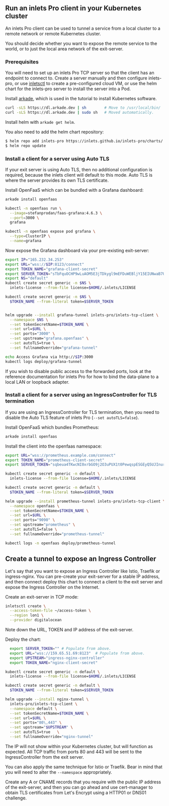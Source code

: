 ## Run an inlets Pro client in your Kubernetes cluster

An inlets Pro client can be used to tunnel a service from a local cluster to a remote network or remote Kubernetes cluster.

You should decide whether you want to expose the remote service to the world, or to just the local area network of the exit-server.

### Prerequisites

You will need to set up an inlets Pro TCP server so that the client has an endpoint to connect to. Create a server manually and then configure inlets-pro, or use [inletsctl](https://github.com/inlets/inletsctl) to create a pre-configured cloud VM, or use the helm chart for the inlets-pro server to install the server into a Pod.

Install [arkade](https://arkade.dev/), which is used in the tutorial to install Kubernetes software.

```bash
curl -sLS https://dl.arkade.dev | sh        # Move to /usr/local/bin/
curl -sLS https://dl.arkade.dev | sudo sh   # Moved automatically.
```

Install helm with `arkade get helm`.

You also need to add the helm chart repository:

```bash
$ helm repo add inlets-pro https://inlets.github.io/inlets-pro/charts/
$ helm repo update
```

### Install a client for a server using Auto TLS

If your exit server is using Auto TLS, then no additional configuration is required, because the inlets client will default to this mode. Auto TLS is where the server provides its own TLS certificate.

Install OpenFaaS which can be bundled with a Grafana dashboard:

```bash
arkade install openfaas

kubectl -n openfaas run \
  --image=stefanprodan/faas-grafana:4.6.3 \
  --port=3000 \
  grafana

kubectl -n openfaas expose pod grafana \
  --type=ClusterIP \
  --name=grafana
```

Now expose the Grafana dashboard via your pre-existing exit-server:

```bash
export IP="165.232.34.253"
export URL="wss://$IP:8123/connect"
export TOKEN_NAME="grafana-client-secret"
export SERVER_TOKEN="sTbFquOCHP9wLuAOM5E3jTDkygl9mEFDuWEBljY15EIUNwaB7UtVjOv0h9dGEA3L"
export NS="default"
kubectl create secret generic -n $NS \
  inlets-license --from-file license=$HOME/.inlets/LICENSE

kubectl create secret generic -n $NS \
  $TOKEN_NAME --from-literal token=$SERVER_TOKEN


helm upgrade --install grafana-tunnel inlets-pro/inlets-tcp-client \
  --namespace $NS \
  --set tokenSecretName=$TOKEN_NAME \
  --set url=$URL \
  --set ports="3000" \
  --set upstream="grafana.openfaas" \
  --set autoTLS=true \
  --set fullnameOverride="grafana-tunnel"

echo Access Grafana via http://$IP:3000
kubectl logs deploy/grafana-tunnel
```

If you wish to disable public access to the forwarded ports, look at the reference documentation for inlets Pro for how to bind the data-plane to a local LAN or loopback adapter.

### Install a client for a server using an IngressController for TLS termination

If you are using an IngressController for TLS termination, then you need to disable the Auto TLS feature of inlets Pro (`--set autoTLS=false`).

Install OpenFaaS which bundles Prometheus:

```bash
arkade install openfaas
```

Install the client into the openfaas namespace:

```bash
export URL="wss://prometheus.example.com/connect"
export TOKEN_NAME="prometheus-client-secret"
export SERVER_TOKEN="sqbeua4TKwcNI0xrbGO9j2O3uPUX1t0PewqspESGEyQ5UJInurmzhwoZ"

kubectl create secret generic -n default \
  inlets-license --from-file license=$HOME/.inlets/LICENSE

kubectl create secret generic -n default \
  $TOKEN_NAME --from-literal token=$SERVER_TOKEN

helm upgrade --install prometheus-tunnel inlets-pro/inlets-tcp-client \
  --namespace openfaas \
  --set tokenSecretName=$TOKEN_NAME \
  --set url=$URL \
  --set ports="9090" \
  --set upstream="prometheus" \
  --set autoTLS=false \
  --set fullnameOverride="prometheus-tunnel"

kubectl logs -n openfaas deploy/prometheus-tunnel
```

## Create a tunnel to expose an Ingress Controller

Let's say that you want to expose an Ingress Controller like Istio, Traefik or ingress-nginx. You can pre-create your exit-server for a stable IP address, and then connect deploy this chart to connect a client to the exit server and expose the Ingress Controller on the Internet.

Create an exit-server in TCP mode:

```bash
inletsctl create \
  --access-token-file ~/access-token \
  --region lon1 \
  --provider digitalocean
```

Note down the URL, TOKEN and IP address of the exit-server. 

Deploy the chart:

```bash
  export SERVER_TOKEN="" # Populate from above.
  export URL="wss://159.65.51.69:8123"  # Populate from above.
  export UPSTREAM="ingress-nginx-controller"
  export TOKEN_NAME="nginx-client-secret"

kubectl create secret generic -n default \
  inlets-license --from-file license=$HOME/.inlets/LICENSE

kubectl create secret generic -n default \
  $TOKEN_NAME --from-literal token=$SERVER_TOKEN

helm upgrade --install nginx-tunnel \
  inlets-pro/inlets-tcp-client \
  --namespace default \
  --set tokenSecretName=$TOKEN_NAME \
  --set url=$URL \
  --set ports="80\,443" \
  --set upstream="$UPSTREAM" \
  --set autoTLS=true   \
  --set fullnameOverride="nginx-tunnel"
```

The IP will not show within your Kubernetes cluster, but will function as expected. All TCP traffic from ports 80 and 443 will be sent to the IngressController from the exit server.

You can also apply the same technique for Istio or Traefik. Bear in mind that you will need to alter the `--namespace` appropriately.

Create any A or CNAME records that you require with the public IP address of the exit-server, and then you can go ahead and use cert-manager to obtain TLS certificates from Let's Encrypt using a HTTP01 or DNS01 challenge.
